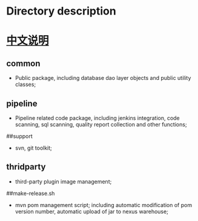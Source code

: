 # Directory description


# [中文说明](./README_CN.md)

## common
- Public package, including database dao layer objects and public utility classes;

## pipeline
- Pipeline related code package, including jenkins integration, code scanning, sql scanning, quality report collection and other functions;

##support
- svn, git toolkit;

## thridparty
- third-party plugin image management;

##make-release.sh
- mvn pom management script; including automatic modification of pom version number, automatic upload of jar to nexus warehouse;
